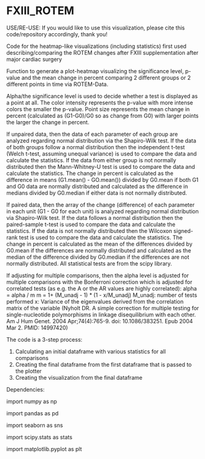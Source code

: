 # FXIII_ROTEM

USE/RE-USE: If you would like to use this visualization, please cite this code/repository accordingly, thank you!

Code for the heatmap-like visualizations (including statistics) first used describing/comparing the ROTEM changes after FXIII supplementation after major cardiac surgery

Function to generate a plot-heatmap visualizing the significance level, p-value and the mean change in percent
comparing 2 different groups or 2 different points in time via ROTEM-Data.

Alpha/the significance level is used to decide whether a test is displayed as a point at all. The color intensity
represents the p-value with more intense colors the smaller the p-value. Point size represents the mean change in
percent (calculated as (G1-G0)/G0 so as change from G0) with larger points the larger the change in percent.

If unpaired data, then the data of each parameter of each group are analyzed regarding normal distribution via the
Shapiro-Wilk test. If the data of both groups follow a normal distribution then the independent t-test (Welch
t-test, assuming unequal variance) is used to compare the data and calculate the statistics. If the data from either
group is not normally distributed then the Mann-Whitney-U test is used to compare the data and calculate the
statistics. The change in percent is calculated as the difference in means (G1.mean() - GO.mean()) divided by G0.mean if
both G1 and G0 data are normally distributed and calculated as the difference in medians divided by G0.median if
either data is not normally distributed.

If paired data, then the array of the change (difference) of each parameter in each unit (G1 - G0 for each unit) is
analyzed regarding normal distribution via Shapiro-Wilk test. If the data follows a normal distribution then the
paired-sample t-test is used to compare the data and calculate the statistics. If the data is not normally
distributed then the Wilcoxon signed-rank test is used to compare the data and calculate the statistics. The change
in percent is calculated as the mean of the differences divided by G0.mean if the differences are normally
distributed and calculated as the median of the difference divided by G0.median if the differences are not normally
distributed. All statistical tests are from the scipy library.

If adjusting for multiple comparisons, then the alpha level is adjusted for multiple comparisons with the
Bonferroni correction which is adjusted for correlated tests (as e.g. the A or the AR values are highly correlated):
alpha = alpha / m
m = 1+ (M_unadj - 1) * (1 - x/M_unadj)
M_unadj: number of tests performed
x: Variance of the eigenvalues derived from the correlation matrix of the variable
(Nyholt DR. A simple correction for multiple testing for single-nucleotide polymorphisms in linkage disequilibrium
with each other. Am J Hum Genet. 2004 Apr;74(4):765-9. doi: 10.1086/383251. Epub 2004 Mar 2. PMID: 14997420)

The code is a 3-step process:
1. Calculating an initial dataframe with various statistics for all comparisons
2. Creating the final dataframe from the first dataframe that is passed to the plotter
3. Creating the visualization from the final dataframe

Dependencies:

import numpy as np

import pandas as pd

import seaborn as sns

import scipy.stats as stats

import matplotlib.pyplot as plt

